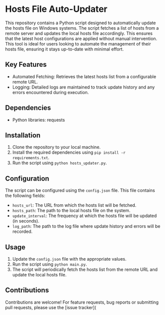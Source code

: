 # Hosts File Auto-Updater
This repository contains a Python script designed to automatically update the hosts file on Windows systems. The script fetches a list of hosts from a remote server and updates the local hosts file accordingly. This ensures that the latest host configurations are applied without manual intervention.
This tool is ideal for users looking to automate the management of their hosts file, ensuring it stays up-to-date with minimal effort.

## Key Features

- Automated Fetching: Retrieves the latest hosts list from a configurable remote URL.
- Logging: Detailed logs are maintained to track update history and any errors encountered during execution.

## Dependencies

- Python libraries: requests

## Installation

1. Clone the repository to your local machine.
2. Install the required dependencies using `pip install -r requirements.txt`.
3. Run the script using `python hosts_updater.py`.

## Configuration

The script can be configured using the `config.json` file. This file contains the following fields:

- `hosts_url`: The URL from which the hosts list will be fetched.
- `hosts_path`: The path to the local hosts file on the system.
- `update_interval`: The frequency at which the hosts file will be updated (in seconds).
- `log_path`: The path to the log file where update history and errors will be recorded.

## Usage

1. Update the `config.json` file with the appropriate values.
2. Run the script using `python main.py`.
3. The script will periodically fetch the hosts list from the remote URL and update the local hosts file.

## Contributions

Contributions are welcome! For feature requests, bug reports or submitting pull requests, please use the [issue tracker](